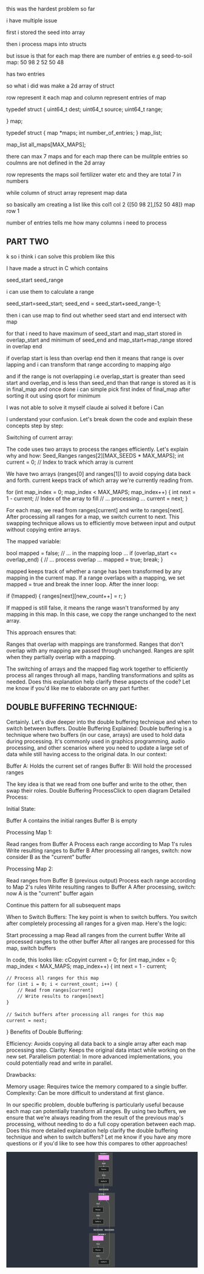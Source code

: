this was the hardest problem so far

i have multiple issue 

first i stored the seed into array

then i process maps into structs

but issue is that for each map there are number of entries e.g
seed-to-soil map:
50 98 2
52 50 48

has two entries 

so what i did was make a 2d array of struct 

row represent it each map and column represent entries of map


typedef struct
{
    uint64_t dest;
    uint64_t source;
    uint64_t range;

} map;

typedef struct
{
    map *maps;
    int number_of_entries;
} map_list;


map_list all_maps[MAX_MAPS];

there can max 7 maps and for each map there can be mulitple entries so coulmns are not defined in the 2d array


row represents the maps soil fertilizer water etc and they are total 7 in numbers

while column of struct array represent map data 


so basically am creating a list like this
   col1      col 2
{[50 98 2],[52 50 48]} map row 1


number of entries tells me how many columns i need to process 


## PART TWO

k so i think i can solve this problem like this

I have made a struct in C which contains 

seed_start
seed_range

i can use them to calculate a range 

seed_start=seed_start;
seed_end = seed_start+seed_range-1;

then i can use map to find out whether seed start and end intersect with map 

for that i need to have maximum of seed_start and map_start
stored in overlap_start
and minimum of seed_end and map_start+map_range
stored in overlap end

if overlap start is less than overlap end then it means that range is over lapping
and i can transform that range according to mapping algo

and if the range is not overlapping i.e overlap_start is greater than seed start and overlap_end is less than seed_end than that range is stored as it is in final_map and once done i can simple pick first index of final_map after sorting it out using qsort for minimum


I was not able to solve it myself claude ai solved it before i Can 


I understand your confusion. Let's break down the code and explain these concepts step by step:

Switching of current array:

The code uses two arrays to process the ranges efficiently. Let's explain why and how:
Seed_Ranges ranges[2][MAX_SEEDS * MAX_MAPS];
int current = 0; // Index to track which array is current

We have two arrays (ranges[0] and ranges[1]) to avoid copying data back and forth.
current keeps track of which array we're currently reading from.

for (int map_index = 0; map_index < MAX_MAPS; map_index++)
{
    int next = 1 - current; // Index of the array to fill
    // ... processing ...
    current = next;
}

For each map, we read from ranges[current] and write to ranges[next].
After processing all ranges for a map, we switch current to next.
This swapping technique allows us to efficiently move between input and output without copying entire arrays.


The mapped variable:

bool mapped = false;
// ... in the mapping loop ...
if (overlap_start <= overlap_end)
{
    // ... process overlap ...
    mapped = true;
    break;
}

mapped keeps track of whether a range has been transformed by any mapping in the current map.
If a range overlaps with a mapping, we set mapped = true and break the inner loop.
After the inner loop:

if (!mapped)
{
    ranges[next][new_count++] = r;
}

If mapped is still false, it means the range wasn't transformed by any mapping in this map.
In this case, we copy the range unchanged to the next array.

This approach ensures that:

Ranges that overlap with mappings are transformed.
Ranges that don't overlap with any mapping are passed through unchanged.
Ranges are split when they partially overlap with a mapping.

The switching of arrays and the mapped flag work together to efficiently process all ranges through all maps, handling transformations and splits as needed.
Does this explanation help clarify these aspects of the code? Let me know if you'd like me to elaborate on any part further.


## DOUBLE BUFFERING TECHNIQUE:

Certainly. Let's dive deeper into the double buffering technique and when to switch between buffers.
Double Buffering Explained:
Double buffering is a technique where two buffers (in our case, arrays) are used to hold data during processing. It's commonly used in graphics programming, audio processing, and other scenarios where you need to update a large set of data while still having access to the original data.
In our context:

Buffer A: Holds the current set of ranges
Buffer B: Will hold the processed ranges

The key idea is that we read from one buffer and write to the other, then swap their roles.
Double Buffering ProcessClick to open diagram
Detailed Process:

Initial State:

Buffer A contains the initial ranges
Buffer B is empty


Processing Map 1:

Read ranges from Buffer A
Process each range according to Map 1's rules
Write resulting ranges to Buffer B
After processing all ranges, switch: now consider B as the "current" buffer


Processing Map 2:

Read ranges from Buffer B (previous output)
Process each range according to Map 2's rules
Write resulting ranges to Buffer A
After processing, switch: now A is the "current" buffer again


Continue this pattern for all subsequent maps

When to Switch Buffers:
The key point is when to switch buffers. You switch after completely processing all ranges for a given map. Here's the logic:

Start processing a map
Read all ranges from the current buffer
Write all processed ranges to the other buffer
After all ranges are processed for this map, switch buffers

In code, this looks like:
cCopyint current = 0;
for (int map_index = 0; map_index < MAX_MAPS; map_index++) {
    int next = 1 - current;
    
    // Process all ranges for this map
    for (int i = 0; i < current_count; i++) {
        // Read from ranges[current]
        // Write results to ranges[next]
    }
    
    // Switch buffers after processing all ranges for this map
    current = next;
}
Benefits of Double Buffering:

Efficiency: Avoids copying all data back to a single array after each map processing step.
Clarity: Keeps the original data intact while working on the new set.
Parallelism potential: In more advanced implementations, you could potentially read and write in parallel.

Drawbacks:

Memory usage: Requires twice the memory compared to a single buffer.
Complexity: Can be more difficult to understand at first glance.

In our specific problem, double buffering is particularly useful because each map can potentially transform all ranges. By using two buffers, we ensure that we're always reading from the result of the previous map's processing, without needing to do a full copy operation between each map.
Does this more detailed explanation help clarify the double buffering technique and when to switch buffers? Let me know if you have any more questions or if you'd like to see how this compares to other approaches!



![alt text](mermaid-diagram-2024-10-04-195802.png)
